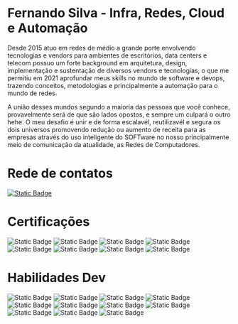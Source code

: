 
# Fernando Silva - Infra, Redes, Cloud e Automação

Desde 2015 atuo em redes de médio a grande porte envolvendo tecnologias e vendors para ambientes de escritórios, data centers e telecom possuo um forte background em arquitetura, design, implementação e sustentação de diversos vendors e tecnologias, o que me permitiu em 2021 aprofundar meus skills no mundo de software e devops, trazendo conceitos, metodologias e principalmente a automação para o mundo de redes.

A união desses mundos segundo a maioria das pessoas que você conhece, provavelmente será de que são lados opostos, e sempre um culpará o outro hehe. 
O meu desafio é unir e de forma escalavél, reutilizavél e segura os dois universos promovendo redução ou aumento de receita para as empresas através do uso inteligente do SOFTware no nosso principalmente meio de comunicação da atualidade, as Redes de Computadores.

# Rede de contatos
[![Static Badge](https://img.shields.io/badge/Linkedin-003?logo=linkedin)](https://www.linkedin.com/in/fernandodaraujo/) 

# Certificações
![Static Badge](https://img.shields.io/badge/CCNP_Enterprise-003?logo=cisco) ![Static Badge](https://img.shields.io/badge/CCDevP_DevNet-003?logo=cisco) ![Static Badge](https://img.shields.io/badge/Cisco_ACI-003?logo=cisco) ![Static Badge](https://img.shields.io/badge/Palo_Alto_PCNSA-003?logo=palo-alto-networks) ![Static Badge](https://img.shields.io/badge/Terraform_Associate-003?logo=terraform) ![Static Badge](https://img.shields.io/badge/GitHub_Foundations-003?logo=github) ![Static Badge](https://img.shields.io/badge/GitHub_Actions-003?logo=github) ![Static Badge](https://img.shields.io/badge/AZ_104_Azure_Administrator-003?logo=azure) 

# Habilidades Dev
![Static Badge](https://img.shields.io/badge/Python-003?logo=python) ![Static Badge](https://img.shields.io/badge/GoLang-003?logo=GO) ![Static Badge](https://img.shields.io/badge/Kubernetes-003?logo=kubernetes) ![Static Badge](https://img.shields.io/badge/Docker-003?logo=docker)  ![Static Badge](https://img.shields.io/badge/Ansible-003?logo=ansible) ![Static Badge](https://img.shields.io/badge/Azure-003?logo=microsoft-azure) ![Static Badge](https://img.shields.io/badge/Azure_Pipelines-003?logo=azure-pipelines) ![Static Badge](https://img.shields.io/badge/Github_Actions-003?logo=github-actions) ![Static Badge](https://img.shields.io/badge/GitLab-003?logo=gitlab) ![Static Badge](https://img.shields.io/badge/Github_Actions-003?logo=github-actions) ![Static Badge](https://img.shields.io/badge/Terraform-003?logo=terraform)
